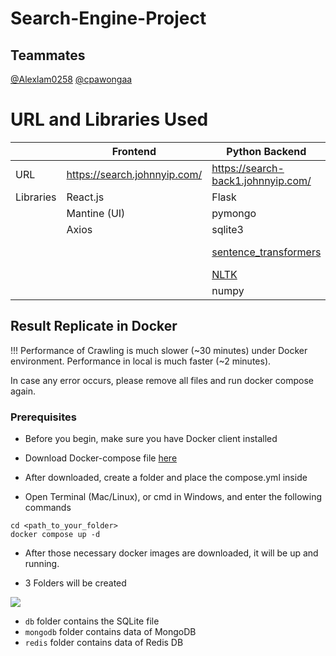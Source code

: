 # Search-Engine-Project

## Teammates

[@Alexlam0258](https://github.com/Alexlam0258)
[@cpawongaa](https://github.com/cpawongaa)

# URL and Libraries Used

|           | **Frontend**                 | **Python Backend**                             | **Java Backend**                   |
|-----------|------------------------------|------------------------------------------------|------------------------------------|
| URL       | https://search.johnnyip.com/ | https://search-back1.johnnyip.com/             | https://search-back2.johnnyip.com/ |
| Libraries | React.js                     | Flask                                          | Spring Boot                        |
|           | Mantine (UI)                 | pymongo                                        | htmlparser                         |
|           | Axios                        | sqlite3                                        | gson                               |
|           |                              | [sentence_transformers](https://www.sbert.net) | spring-boot-starter-data-redis     |
|           |                              | [NLTK](https://www.nltk.org)                   | jsoup                              |
|           |                              | numpy                                          | sqlite-jdbc                        |

## Result Replicate in Docker

!!! Performance of Crawling is much slower (~30 minutes) under Docker environment. 
    Performance in local is much faster (~2 minutes).
    
In case any error occurs, please remove all files and run docker compose again.

### Prerequisites

- Before you begin, make sure you have Docker client installed

- Download Docker-compose file [here](https://drive.johnnyip.com/d/s/tG79JmBXF1KOeqJ0z19LYFkIN3rYxpf2/WQruMrHYAUkRIpZCbTFTbveZXPGsPTIz-b7HAfiijYQo)

- After downloaded, create a folder and place the compose.yml inside


- Open Terminal (Mac/Linux), or cmd in Windows, and enter the following commands

```
cd <path_to_your_folder>
docker compose up -d
```

- After those necessary docker images are downloaded, it will be up and running.

- 3 Folders will be created

![](http://johnnyip.com/wp-content/uploads/2023/04/project-docker.png)
- ``db`` folder contains the SQLite file
- ``mongodb`` folder contains data of MongoDB
- ``redis`` folder contains data of Redis DB
